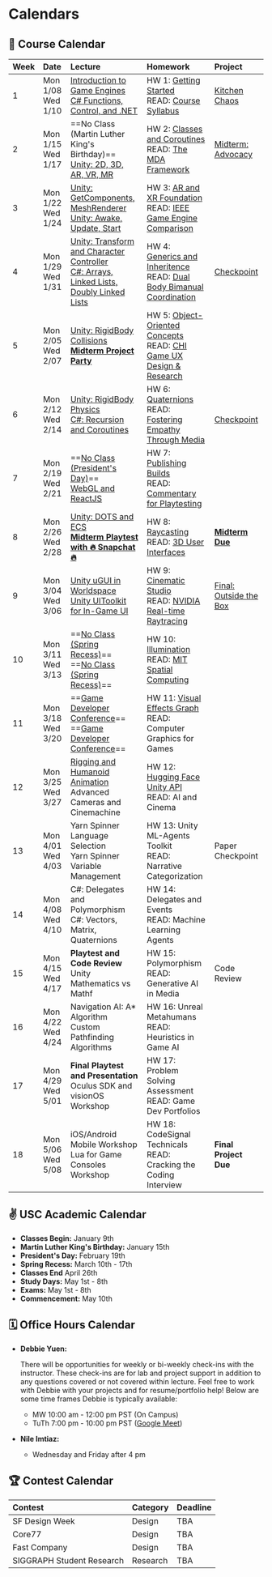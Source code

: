 # Calendars

## 📓 Course Calendar
| Week | Date                     | Lecture                                           | Homework              | Project |
| :----| :----------------------- | :------------------------------------------------ | :-------------------------------| :--------------|
| 1    | Mon 1/08 <br> Wed 1/10   | [Introduction to Game Engines](https://www.icloud.com/keynote/08aZs5s_uUorg5jJGt1aVn1UQ#Lecture1) <br> [C# Functions, Control, and .NET](https://www.icloud.com/keynote/021rBpeSLAtnFPZgx8e1kmDuQ#Lecture2) | HW 1: [Getting Started](./Homework/hw01.md)  <br> READ: [Course Syllabus](./courseinfo.md)  | [Kitchen Chaos](./Projects/kitchenchaos.md)  |
| 2    | Mon 1/15 <br> Wed 1/17   | ==No Class (Martin Luther King's Birthday)== <br> [Unity: 2D, 3D, AR, VR, MR](https://www.icloud.com/keynote/050xrnFQzZLyjkKliTs21EQkA#Lecture2)| HW 2: [Classes and Coroutines](./Homework/hw02.md) <br> READ: [The MDA Framework](https://users.cs.northwestern.edu/~hunicke/MDA.pdf) | [Midterm: Advocacy](./Projects/midterm.md) |
| 3    | Mon 1/22 <br> Wed 1/24     | [Unity: GetComponents, MeshRenderer](https://www.icloud.com/keynote/003pe71aPE5w0IWvWw7VrAoXQ#Lecture3) <br> [Unity: Awake, Update, Start](https://www.icloud.com/keynote/034qGf8MB2oMmxLVCu0hqz9BQ#Lecture3) | HW 3: [AR and XR Foundation](./Homework/hw03.md) <br> READ: [IEEE Game Engine Comparison](https://ieeexplore.ieee.org/document/9579618) | |
| 4    | Mon 1/29 <br> Wed 1/31   | [Unity: Transform and Character Controller](https://www.icloud.com/keynote/0e0UtKy2EkX7bf1c8iZVu4Qiw#Lecture4)  <br> [C#: Arrays, Linked Lists, Doubly Linked Lists]() | HW 4: [Generics and Inheritence](./Homework/hw04.md) <br> READ: [Dual Body Bimanual Coordination](https://dl.acm.org/doi/10.1145/3563657.3596082)| [Checkpoint](./Projects/midterm.md) |
| 5    | Mon 2/05 <br> Wed 2/07   |  [Unity: RigidBody Collisions]() <br>  [**Midterm Project Party**]() | HW 5: [Object-Oriented Concepts](./Homework/hw05.md) <br> READ: [CHI Game UX Design & Research](https://dl.acm.org/doi/abs/10.1145/3544549.3574181) | |
| 6    | Mon 2/12 <br> Wed 2/14  |  [Unity: RigidBody Physics](https://www.icloud.com/keynote/010hjZ9tjTwgBLCzRhQpEJgTQ#Lecture4) <br> [C#: Recursion and Coroutines](https://www.icloud.com/keynote/07bg2BcDWB6LmOw8PKyIZNGdg#Lecture6) | HW 6: [Quaternions](./Homework/hw06.md) <br> READ: [Fostering Empathy Through Media](https://dl.acm.org/doi/10.1145/3383668.3419929) | <br> [Checkpoint](./Projects/midterm.md) |
| 7    | Mon 2/19 <br> Wed 2/21   | ==[No Class (President's Day)]()== <br> [WebGL and ReactJS](https://www.icloud.com/keynote/086DMP7jbTEDcWSQv7zn0rZIg#Lecture7) | HW 7: [Publishing Builds](./Homework/hw07.md) <br> READ: [Commentary for Playtesting](https://go-gale-com.libproxy1.usc.edu/ps/i.do?p=AONE&u=aikentcl&id=GALE%7CA759558167&v=2.1&it=r&aty=ip) |
| 8    | Mon 2/26 <br> Wed 2/28  | [Unity: DOTS and ECS]() <br> [**Midterm Playtest with 🔥 Snapchat 🔥**](https://www.icloud.com/keynote/023bvGzU5zmzgCK7Zodr2vNOA#Lecture8)| HW 8: [Raycasting](./Homework/hw08.md) <br> READ: [3D User Interfaces](https://link-springer-com.libproxy1.usc.edu/chapter/10.1007/978-3-031-42283-6_33) | [**Midterm Due**](./Projects/midterm.md) |
| 9    | Mon 3/04 <br> Wed 3/06 | [Unity uGUI in Worldspace](https://www.icloud.com/keynote/0fcJ-xM8MOIMNLuR4zwEbJ72g#Lecture9) <br> [Unity UIToolkit for In-Game UI](https://www.icloud.com/keynote/009n82JRjD4GWe8GJhxZ1ouqw#Lecture9) | HW 9: [Cinematic Studio](./Homework/hw09.md) <br> READ: [NVIDIA Real-time Raytracing](https://www.nvidia.com/en-us/on-demand/session/gtcspring22-s42359/) | [Final: Outside the Box](./Projects/final.md) |
| 10   | Mon 3/11 <br> Wed 3/13 | ==[No Class (Spring Recess)]()== <br> ==[No Class (Spring Recess)]()== | HW 10: [Illumination](./Homework/hw10.md) <br> READ: [MIT Spatial Computing](https://acg.media.mit.edu/people/simong/thesis/SpatialComputing.pdf) |
| 11   | Mon 3/18 <br> Wed 3/20  | ==[Game Developer Conference]()== <br> ==[Game Developer Conference]()== | HW 11: [Visual Effects Graph](./Homework/hw11.md) <br> READ: Computer Graphics for Games |
| 12   | Mon 3/25 <br> Wed 3/27   | [Rigging and Humanoid Animation](https://www.icloud.com/keynote/078X87RY_a83CRTvCILICRgWg#Lecture10) <br> Advanced Cameras and Cinemachine | HW 12: [Hugging Face Unity API](./Homework/hw12.md) <br> READ: AI and Cinema |
| 13   | Mon 4/01 <br> Wed 4/03 | Yarn Spinner Language Selection <br> Yarn Spinner Variable Management| HW 13: Unity ML-Agents Toolkit <br> READ: Narrative Categorization | Paper Checkpoint |
| 14   | Mon 4/08 <br> Wed 4/10 | C#: Delegates and Polymorphism <br> C#: Vectors, Matrix, Quaternions | HW 14: Delegates and Events <br> READ: Machine Learning Agents| |
| 15   | Mon 4/15 <br> Wed 4/17 <br> | **Playtest and Code Review** <br> Unity Mathematics vs Mathf | HW 15: Polymorphism <br> READ: Generative AI in Media | Code Review |
| 16   | Mon 4/22 <br> Wed 4/24   | Navigation AI: A* Algorithm <br> Custom Pathfinding Algorithms| HW 16: Unreal Metahumans <br> READ: Heuristics in Game AI | |
| 17   | Mon 4/29 <br> Wed 5/01 | **Final Playtest and Presentation** <br> Oculus SDK and visionOS Workshop | HW 17: Problem Solving Assessment <br> READ: Game Dev Portfolios | |
| 18   | Mon 5/06 <br> Wed 5/08 | iOS/Android Mobile Workshop <br> Lua for Game Consoles Workshop | HW 18: CodeSignal Technicals <br> READ: Cracking the Coding Interview | **Final Project Due** |


## ✌️ USC Academic Calendar
* **Classes Begin:** January 9th
* **Martin Luther King's Birthday:** January 15th
* **President's Day:** February 19th
* **Spring Recess:** March 10th - 17th
* **Classes End** April 26th
* **Study Days:** May 1st - 8th
* **Exams:** May 1st - 8th
* **Commencement:** May 10th

## 🗓️ Office Hours Calendar

* **Debbie Yuen:** 
    
    There will be opportunities for weekly or bi-weekly check-ins with the instructor. These check-ins are for lab and project support in addition to any questions covered or not covered within lecture. Feel free to work with Debbie with your projects and for resume/portfolio help! Below are some time frames Debbie is typically available:

    * MW 10:00 am - 12:00 pm PST (On Campus)
    * TuTh 7:00 pm - 10:00 pm PST ([Google Meet]())

* **Nile Imtiaz:**
    *  Wednesday and Friday after 4 pm

## 🏆 Contest Calendar
| Contest        | Category | Deadline |
| :------------- | :------- | :------- |
| SF Design Week | Design   | TBA      |
| Core77         | Design   | TBA      |
| Fast Company   | Design   | TBA      |
| SIGGRAPH Student Research | Research | TBA |